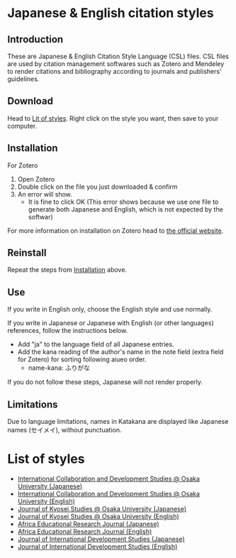# Japanese & English citation styles
## Introduction
These are Japanese & English Citation Style Language (CSL) files. CSL files are used by citation management softwares such as Zotero and Mendeley to render citations and bibliography according to journals and publishers' guidelines.

## Download
Head to [Lit of styles](#list-of-styles). Right click on the style you want, then save to your computer.

## Installation
For Zotero
1. Open Zotero
2. Double click on the file you just downloaded & confirm
3. An error will show. 
    - It is fine to click OK (This error shows because we use one file to generate both Japanese and English, which is not expected by the softwar)

For more information on installation on Zotero head to [the official website](https://www.zotero.org/support/styles). 

## Reinstall
Repeat the steps from [Installation](#installation) above.

## Use

If you write in English only, choose the English style and use normally.

If you write in Japanese or Japanese with English (or other languages) references, follow the instructions below.

* Add "ja" to the language field of all Japanese entries.
* Add the kana reading of the author's name in the note field (extra field for Zotero) for sorting following aiueo order.
  - name-kana: ふりがな
  
If you do not follow these steps, Japanese will not render properly.

## Limitations
Due to language limitations, names in Katakana are displayed like Japanese names (セイメイ), without punctuation.


# List of styles
* [International Collaboration and Development Studies @ Osaka University (Japanese)](https://github.com/frianasoa/pycsl/releases/latest/download/chicago-author-date-iczemi-ja.csl)
* [International Collaboration and Development Studies @ Osaka University (English)](https://github.com/frianasoa/pycsl/releases/latest/download/chicago-author-date-iczemi-en.csl)
* [Journal of Kyosei Studies @ Osaka University (Japanese)](https://github.com/frianasoa/pycsl/releases/latest/download/chicago-author-date-ikyosei-ja.csl)
* [Journal of Kyosei Studies @ Osaka University (English)](https://github.com/frianasoa/pycsl/releases/latest/download/chicago-author-date-ikyosei-en.csl)
* [Africa Educational Research Journal (Japanese)](https://github.com/frianasoa/pycsl/releases/latest/download/chicago-author-date-aerj-ja.csl)
* [Africa Educational Research Journal (English)](https://github.com/frianasoa/pycsl/releases/latest/download/chicago-author-date-aerj-en.csl)
* [Journal of International Development Studies (Japanese)](https://github.com/frianasoa/pycsl/releases/latest/download/chicago-author-date-jids-ja.csl)
* [Journal of International Development Studies (English)](https://github.com/frianasoa/pycsl/releases/latest/download/chicago-author-date-jids-en.csl)
